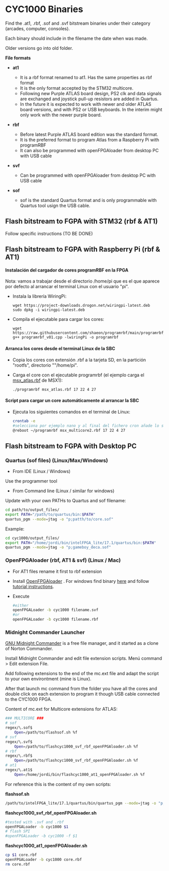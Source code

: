 # CYC1000 Binaries 

Find the .at1, .rbf, .sof and .svf bitstream binaries under their category (arcades, computer, consoles).

Each binary should include in the filename the date when was made. 

Older versions go into old folder.

**File formats**

* **at1** 

  * It is a rbf format renamed to at1. Has the same properties as rbf format
  * It is the only format accepted by the STM32 multicore. 
  * Following new Purple ATLAS board design, PS2 clk and data signals are exchanged and joystick pull-up resistors are added in Quartus. 
  * In the future it is expected to work with newer and older ATLAS board versions, and with PS2 or USB keyboards. In the interim might only work with the newer purple board.

* **rbf** 

  * Before latest Purple ATLAS board edition was the standard format.  
  * It is the preferred format to program Atlas from a Raspberry Pi with programRBF
  * It can also be programmed with openFPGAloader from desktop PC with USB cable

* **svf** 

  * Can be programmed with openFPGAloader from desktop PC with USB cable

* **sof** 

  * sof is the standard Quartus format and is only programmable with Quartus tool usign the USB cable.

  

## Flash bitstream to FGPA with STM32  (rbf & AT1)

Follow specific instructions (TO BE DONE)

## Flash bitstream to FGPA with Raspberry Pi (rbf & AT1)

#### Instalación del cargador de cores programRBF en la FPGA 

Nota: vamos a trabajar desde el directorio /home/pi que es el que aparece por defecto al arrancar el terminal Linux con el usuario "pi".

* Instala la librería WiringPi:

  ```
  wget https://project-downloads.drogon.net/wiringpi-latest.deb
  sudo dpkg -i wiringpi-latest.deb
  ```

* Compila el ejecutable para cargar los cores:

  ```
  wget https://raw.githubusercontent.com/shaeon/programrbf/main/programrbf_v01.cpp
  g++ programrbf_v01.cpp -lwiringPi -o programrbf
  ```

#### Arranca los cores desde el terminal Linux de la SBC

* Copia los cores con extensión .rbf a la tarjeta SD, en la partición "rootfs", directorio ""/home/pi".

* Carga el core con el ejecutable programrbf (el ejemplo carga el [msx_atlas.rbf](./cores/msx_atlas.rbf) de MSX1):

  ```
  ./programrbf msx_atlas.rbf 17 22 4 27
  ```


#### Script para cargar un core automáticamente al arrancar la SBC

* Ejecuta los siguientes comandos en el terminal de Línux:

  ```sh
  crontab -e
  #selecciona por ejemplo nano y al final del fichero cron añade lo siguiente:
  @reboot ~/programrbf msx_multicore2.rbf 17 22 4 27
  ```

## Flash bitstream to FGPA with Desktop PC

### Quartus (sof files)  (Linux/Max/Windows)

* From IDE  (Linux / Windows)

Use the programmer tool

* From Command line (Linux / similar for windows)

Update with your own PATHs to Quartus and sof filename:

```sh
cd path/to/output_files/
export PATH="/path/to/quartus/bin:$PATH"
quartus_pgm --mode=jtag -o "p;patth/to/core.sof"

```

Example:

```sh
cd cyc1000/output_files/
export PATH="/home/jordi/bin/intelFPGA_lite/17.1/quartus/bin:$PATH"
quartus_pgm --mode=jtag -o "p;gameboy_deca.sof"

```



### OpenFPGAloader (rbf, AT1 & svf) (Linux / Mac)

* For AT1 files rename it first to rbf extension

* Install [OpenFPGAloader](https://trabucayre.github.io/openFPGALoader/guide/install.html) .  For windows find binary [here](openfpgaloader.exe) and follow [tutorial instructions](https://github.com/benitoss/openFPGALoader).

* Execute

  ```sh
  #either
  openFPGALoader -b cyc1000 filename.svf
  #or
  openFPGALoader -b cyc1000 filename.rbf
  
  ```

  

### Midnight Commander Launcher

[GNU Midnight Commander](https://midnight-commander.org/) is a free file manager, and it started as a clone of Norton Commander.

Install Midnight Commander and edit file extension scripts.  Menú command > Edit extension File.

Add following extensions to the end of the mc.ext file and adapt the script to your own environtment (mine is Linux). 

After that launch mc command from the folder you have all the cores and double click on each extension to program it though USB cable connected to the CYC1000 FPGA.



Content of mc.ext for Multicore extensions for ATLAS:

```sh
### MULTICORE ###
# sof
regex/\.sof$
	Open=/path/to/flashsof.sh %f
# svf
regex/\.svf$
	Open=/path/to/flashcyc1000_svf_rbf_openFPGAloader.sh %f
# rbf
regex/\.rbf$
	Open=/path/to/flashcyc1000_svf_rbf_openFPGAloader.sh %f
# at1
regex/\.at1$
	Open=/home/jordi/bin/flashcyc1000_at1_openFPGAloader.sh %f
```





For reference this is the content of my own scripts:

**flashsof.sh**

```sh
/path/to/intelFPGA_lite/17.1/quartus/bin/quartus_pgm --mode=jtag -o "p;$1"
```

**flashcyc1000_svf_rbf_openFPGAloader.sh**

```sh
#tested with .svf and .rbf
openFPGALoader -b cyc1000 $1
# flash SPI
#openFPGALoader -b cyc1000 -f $1
```

**flashcyc1000_at1_openFPGAloader.sh**

```sh
cp $1 core.rbf
openFPGALoader -b cyc1000 core.rbf
rm core.rbf
```

